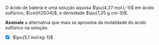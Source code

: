 O ácido de bateria é uma solução aquosa $\pu{4,27 mol.L-1}$ em ácido sulfúrico, $\ce{H2SO4}$, e densidade $\pu{1,25 g.cm-3}$.

**Assinale** a alternativa que mais se aproxima da molalidade do ácido sulfúrico na solução.

- [x] $\pu{5,1 mol.kg-1}$

